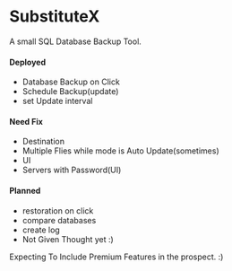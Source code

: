# SubstituteX
A small SQL Database Backup Tool.
#### Deployed
- Database Backup on Click
- Schedule Backup(update)
- set Update interval
#### Need Fix
- Destination
- Multiple Flies while mode is Auto Update(sometimes)
- UI
- Servers with Password(UI)  
#### Planned  
- restoration on click
- compare databases
- create log
- Not Given Thought yet :)

Expecting To Include Premium Features in the prospect. :)
